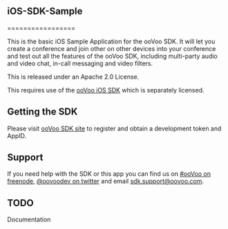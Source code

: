 ## iOS-SDK-Sample

=================

This is the basic iOS Sample Application for the ooVoo SDK. It will let you create a conference and join other on other devices into your conference and test out all the features of the ooVoo SDK, including multi-party audio and video chat, in-call messaging and video filters.

This is released under an Apache 2.0 License.

This requires use of the [ooVoo iOS SDK](http://developer.oovoo.com) which is separately licensed. 

## Getting the SDK
Please visit [ooVoo SDK site](http://developer.oovoo.com) to register and obtain a development token and AppID.

## Support
If you need help with the SDK or this app you can find us on [#ooVoo on freenode](irc://irc.freenode.net/#oovoo), [@oovoodev on twitter](http://twitter.com/oovoodev) and email <sdk.support@oovoo.com>.

## TODO
Documentation
